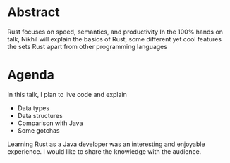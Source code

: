 # Abstract
Rust focuses on speed, semantics, and productivity 
In the 100% hands on talk, Nikhil will explain the basics of Rust, some different yet cool features the sets Rust apart from other programming languages 

# Agenda
In this talk, I plan to live code and explain 
- Data types
- Data structures
- Comparison with Java
- Some gotchas

Learning Rust as a Java developer was an interesting and enjoyable experience. I would like to share the knowledge with the audience.
